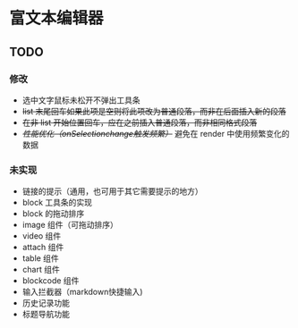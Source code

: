 # 富文本编辑器

## TODO
### 修改
- 选中文字鼠标未松开不弹出工具条
- ~~list 末尾回车如果此项是空则将此项改为普通段落，而非在后面插入新的段落~~
- ~~在非 list 开始位置回车，应在之前插入普通段落，而非相同格式段落~~
- ~~*性能优化（onSelectionchange触发频繁）*~~ 避免在 render 中使用频繁变化的数据
### 未实现
- 链接的提示（通用，也可用于其它需要提示的地方）
- block 工具条的实现
- block 的拖动排序
- image 组件（可拖动排序）
- video 组件
- attach 组件
- table 组件
- chart 组件
- blockcode 组件
- 输入拦截器（markdown快捷输入)
- 历史记录功能
- 标题导航功能
